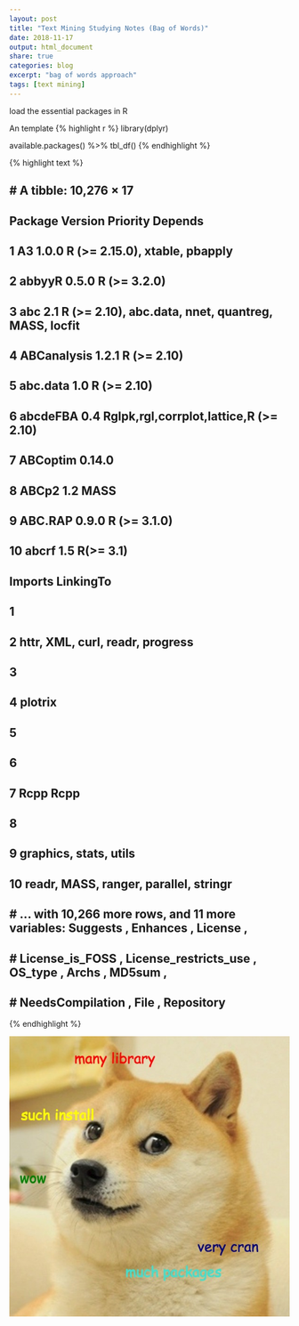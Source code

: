 ```yaml
---
layout: post
title: "Text Mining Studying Notes (Bag of Words)"
date: 2018-11-17
output: html_document
share: true
categories: blog
excerpt: "bag of words approach"
tags: [text mining]
---
```



load the essential packages in R


An template
{% highlight r %}
library(dplyr)

available.packages() %>% 
    tbl_df()
{% endhighlight %}



{% highlight text %}
## # A tibble: 10,276 × 17
##        Package Version Priority                                             Depends
##          <chr>   <chr>    <chr>                                               <chr>
## 1           A3   1.0.0     <NA>                      R (>= 2.15.0), xtable, pbapply
## 2       abbyyR   0.5.0     <NA>                                        R (>= 3.2.0)
## 3          abc     2.1     <NA> R (>= 2.10), abc.data, nnet, quantreg, MASS, locfit
## 4  ABCanalysis   1.2.1     <NA>                                         R (>= 2.10)
## 5     abc.data     1.0     <NA>                                         R (>= 2.10)
## 6     abcdeFBA     0.4     <NA>              Rglpk,rgl,corrplot,lattice,R (>= 2.10)
## 7     ABCoptim  0.14.0     <NA>                                                <NA>
## 8        ABCp2     1.2     <NA>                                                MASS
## 9      ABC.RAP   0.9.0     <NA>                                        R (>= 3.1.0)
## 10       abcrf     1.5     <NA>                                           R(>= 3.1)
##                                   Imports LinkingTo
##                                     <chr>     <chr>
## 1                                    <NA>      <NA>
## 2        httr, XML, curl, readr, progress      <NA>
## 3                                    <NA>      <NA>
## 4                                 plotrix      <NA>
## 5                                    <NA>      <NA>
## 6                                    <NA>      <NA>
## 7                                    Rcpp      Rcpp
## 8                                    <NA>      <NA>
## 9                  graphics, stats, utils      <NA>
## 10 readr, MASS, ranger, parallel, stringr      <NA>
## # ... with 10,266 more rows, and 11 more variables: Suggests <chr>, Enhances <chr>, License <chr>,
## #   License_is_FOSS <chr>, License_restricts_use <chr>, OS_type <chr>, Archs <chr>, MD5sum <chr>,
## #   NeedsCompilation <chr>, File <chr>, Repository <chr>
{% endhighlight %}

![center](/figs/2017-03-20-Package-Search/cran_doge.jpeg)

